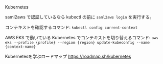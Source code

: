 Kubernetes

saml2aws で認証しているなら kubectl の前に `saml2aws login` を実行する。

コンテキストを確認するコマンド:
`kubectl config current-context`

AWS EKS で動いている Kubernetes でコンテキストを切り替えるコマンド:
`aws eks --profile {profile} --region {region} update-kubeconfig --name {context-name}`

Kubernetesを学ぶロードマップ
https://roadmap.sh/kubernetes
